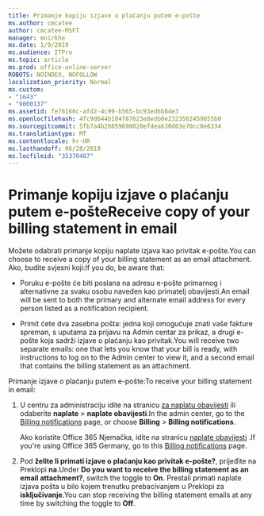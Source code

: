```yaml
---
title: Primanje kopiju izjave o plaćanju putem e-pošte
ms.author: cmcatee
author: cmcatee-MSFT
manager: mnirkhe
ms.date: 1/9/2019
ms.audience: ITPro
ms.topic: article
ms.prod: office-online-server
ROBOTS: NOINDEX, NOFOLLOW
localization_priority: Normal
ms.custom:
- "1643"
- "9000137"
ms.assetid: fe76166c-afd2-4c99-b565-bc93ed6b84e3
ms.openlocfilehash: 4fc9d644b104f87623e8edb0e2323562459855b0
ms.sourcegitcommit: 5fb7a4b28859690020efdea630d03e70cc0e6334
ms.translationtype: MT
ms.contentlocale: hr-HR
ms.lasthandoff: 06/28/2019
ms.locfileid: "35370487"
---
```

# <a name="receive-copy-of-your-billing-statement-in-email"></a><span data-ttu-id="c38df-102">Primanje kopiju izjave o plaćanju putem e-pošte</span><span class="sxs-lookup"><span data-stu-id="c38df-102">Receive copy of your billing statement in email</span></span>

<span data-ttu-id="c38df-103">Možete odabrati primanje kopiju naplate izjava kao privitak e-pošte.</span><span class="sxs-lookup"><span data-stu-id="c38df-103">You can choose to receive a copy of your billing statement as an email attachment.</span></span> <span data-ttu-id="c38df-104">Ako, budite svjesni koji:</span><span class="sxs-lookup"><span data-stu-id="c38df-104">If you do, be aware that:</span></span>
  
- <span data-ttu-id="c38df-105">Poruku e-pošte će biti poslana na adresu e-pošte primarnog i alternativne za svaku osobu naveden kao primatelj obavijesti.</span><span class="sxs-lookup"><span data-stu-id="c38df-105">An email will be sent to both the primary and alternate email address for every person listed as a notification recipient.</span></span>

- <span data-ttu-id="c38df-106">Primit ćete dva zasebna pošta: jedna koji omogućuje znati vaše fakture spreman, s uputama za prijavu na Admin centar za prikaz, a drugi e-pošte koja sadrži izjave o plaćanju kao privitak.</span><span class="sxs-lookup"><span data-stu-id="c38df-106">You will receive two separate emails: one that lets you know that your bill is ready, with instructions to log on to the Admin center to view it, and a second email that contains the billing statement as an attachment.</span></span>

<span data-ttu-id="c38df-107">Primanje izjave o plaćanju putem e-pošte:</span><span class="sxs-lookup"><span data-stu-id="c38df-107">To receive your billing statement in email:</span></span>
  
1. <span data-ttu-id="c38df-108">U centru za administraciju idite na stranicu [za naplatu obavijesti](https://go.microsoft.com/fwlink/p/?linkid=853212) ili odaberite **naplate** \> **naplate obavijesti**.</span><span class="sxs-lookup"><span data-stu-id="c38df-108">In the admin center, go to the [Billing notifications](https://go.microsoft.com/fwlink/p/?linkid=853212) page, or choose **Billing** \> **Billing notifications**.</span></span>

    <span data-ttu-id="c38df-109">Ako koristite Office 365 Njemačka, idite na stranicu [naplate obavijesti](https://go.microsoft.com/fwlink/p/?linkid=853213) .</span><span class="sxs-lookup"><span data-stu-id="c38df-109">If you're using Office 365 Germany, go to this [Billing notifications](https://go.microsoft.com/fwlink/p/?linkid=853213) page.</span></span>

2. <span data-ttu-id="c38df-110">Pod **želite li primati izjave o plaćanju kao privitak e-pošte?**, prijeđite na Preklopi **na**.</span><span class="sxs-lookup"><span data-stu-id="c38df-110">Under **Do you want to receive the billing statement as an email attachment?**, switch the toggle to **On**.</span></span> <span data-ttu-id="c38df-111">Prestali primati naplate izjava pošta u bilo kojem trenutku prebacivanjem u Preklopi za **isključivanje**.</span><span class="sxs-lookup"><span data-stu-id="c38df-111">You can stop receiving the billing statement emails at any time by switching the toggle to **Off**.</span></span>
